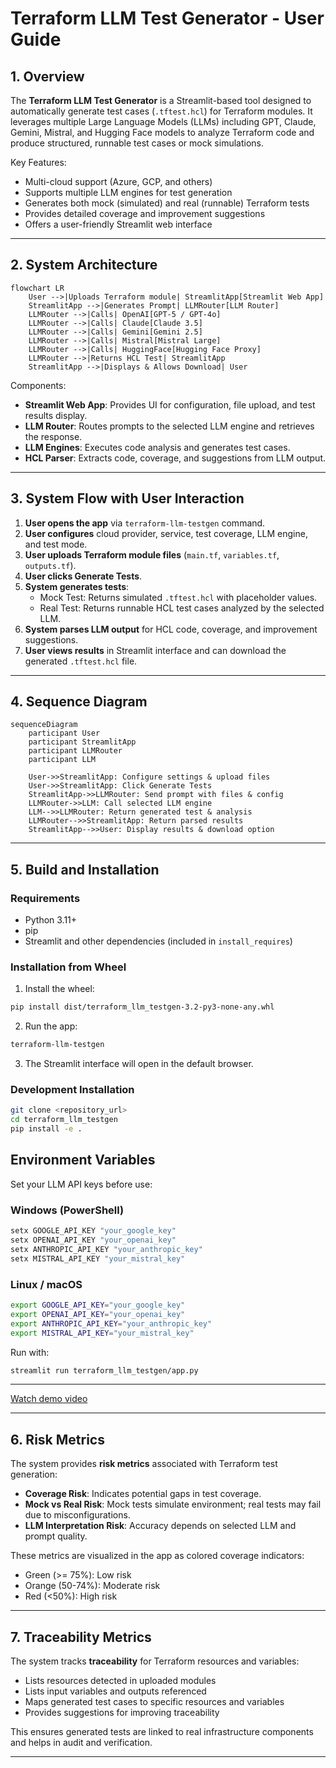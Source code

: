 # Terraform LLM Test Generator - User Guide

## 1. Overview
The **Terraform LLM Test Generator** is a Streamlit-based tool designed to automatically generate test cases (`.tftest.hcl`) for Terraform modules. It leverages multiple Large Language Models (LLMs) including GPT, Claude, Gemini, Mistral, and Hugging Face models to analyze Terraform code and produce structured, runnable test cases or mock simulations.

Key Features:
- Multi-cloud support (Azure, GCP, and others)
- Supports multiple LLM engines for test generation
- Generates both mock (simulated) and real (runnable) Terraform tests
- Provides detailed coverage and improvement suggestions
- Offers a user-friendly Streamlit web interface

---

## 2. System Architecture

```mermaid
flowchart LR
    User -->|Uploads Terraform module| StreamlitApp[Streamlit Web App]
    StreamlitApp -->|Generates Prompt| LLMRouter[LLM Router]
    LLMRouter -->|Calls| OpenAI[GPT-5 / GPT-4o]
    LLMRouter -->|Calls| Claude[Claude 3.5]
    LLMRouter -->|Calls| Gemini[Gemini 2.5]
    LLMRouter -->|Calls| Mistral[Mistral Large]
    LLMRouter -->|Calls| HuggingFace[Hugging Face Proxy]
    LLMRouter -->|Returns HCL Test| StreamlitApp
    StreamlitApp -->|Displays & Allows Download| User
```

Components:
- **Streamlit Web App**: Provides UI for configuration, file upload, and test results display.
- **LLM Router**: Routes prompts to the selected LLM engine and retrieves the response.
- **LLM Engines**: Executes code analysis and generates test cases.
- **HCL Parser**: Extracts code, coverage, and suggestions from LLM output.

---

## 3. System Flow with User Interaction

1. **User opens the app** via `terraform-llm-testgen` command.
2. **User configures** cloud provider, service, test coverage, LLM engine, and test mode.
3. **User uploads Terraform module files** (`main.tf`, `variables.tf`, `outputs.tf`).
4. **User clicks Generate Tests**.
5. **System generates tests**:
   - Mock Test: Returns simulated `.tftest.hcl` with placeholder values.
   - Real Test: Returns runnable HCL test cases analyzed by the selected LLM.
6. **System parses LLM output** for HCL code, coverage, and improvement suggestions.
7. **User views results** in Streamlit interface and can download the generated `.tftest.hcl` file.

---

## 4. Sequence Diagram

```mermaid
sequenceDiagram
    participant User
    participant StreamlitApp
    participant LLMRouter
    participant LLM

    User->>StreamlitApp: Configure settings & upload files
    User->>StreamlitApp: Click Generate Tests
    StreamlitApp->>LLMRouter: Send prompt with files & config
    LLMRouter->>LLM: Call selected LLM engine
    LLM-->>LLMRouter: Return generated test & analysis
    LLMRouter-->>StreamlitApp: Return parsed results
    StreamlitApp-->>User: Display results & download option
```

---

## 5. Build and Installation

### Requirements
- Python 3.11+
- pip
- Streamlit and other dependencies (included in `install_requires`)

### Installation from Wheel

1. Install the wheel:
```bash
pip install dist/terraform_llm_testgen-3.2-py3-none-any.whl
```
2. Run the app:
```bash
terraform-llm-testgen
```
3. The Streamlit interface will open in the default browser.

### Development Installation

```bash
git clone <repository_url>
cd terraform_llm_testgen
pip install -e .
```
## Environment Variables

Set your LLM API keys before use:

### Windows (PowerShell)
```powershell
setx GOOGLE_API_KEY "your_google_key"
setx OPENAI_API_KEY "your_openai_key"
setx ANTHROPIC_API_KEY "your_anthropic_key"
setx MISTRAL_API_KEY "your_mistral_key"
```

### Linux / macOS
```bash
export GOOGLE_API_KEY="your_google_key"
export OPENAI_API_KEY="your_openai_key"
export ANTHROPIC_API_KEY="your_anthropic_key"
export MISTRAL_API_KEY="your_mistral_key"
```

Run with:
```bash
streamlit run terraform_llm_testgen/app.py
```


---
[Watch demo video](./terrform-test-genrator-part1)



---

## 6. Risk Metrics

The system provides **risk metrics** associated with Terraform test generation:
- **Coverage Risk**: Indicates potential gaps in test coverage.
- **Mock vs Real Risk**: Mock tests simulate environment; real tests may fail due to misconfigurations.
- **LLM Interpretation Risk**: Accuracy depends on selected LLM and prompt quality.

These metrics are visualized in the app as colored coverage indicators:
- Green (>= 75%): Low risk
- Orange (50-74%): Moderate risk
- Red (<50%): High risk

---

## 7. Traceability Metrics

The system tracks **traceability** for Terraform resources and variables:
- Lists resources detected in uploaded modules
- Lists input variables and outputs referenced
- Maps generated test cases to specific resources and variables
- Provides suggestions for improving traceability

This ensures generated tests are linked to real infrastructure components and helps in audit and verification.

---

